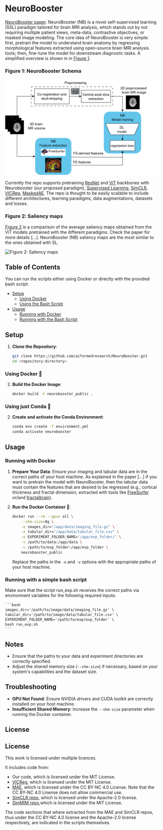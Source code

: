# NeuroBooster

[NeuroBooster paper](...). NeuroBooster (NB) is a novel self-supervised learning (SSL) paradigm tailored for brain MRI analysis, which stands out by not requiring multiple patient views, meta-data, contrastive objectives, or masked image modeling. The core idea of NeuroBooster is very simple: first, pretrain the model to understand brain anatomy by regressing morphological features extracted using open-source brain MRI analysis tools; then, fine-tune the model for downstream diagnostic tasks. A simplified overview is shown in in [Figure 1](readme_images/NeuroBooster.png).

### Figure 1: NeuroBooster Schema
![Figure 1: General NeuroBooster Schema](readme_images/NeuroBooster_neuroimaging.png)

Currently the repo supports pretraining [ResNet](https://arxiv.org/abs/1512.03385) and [ViT](https://arxiv.org/abs/2010.11929) backbones with Neurobooster (our proposed paradigm),  [Supervised Learning](https://arxiv.org/abs/1512.03385), [SimCLR](https://arxiv.org/abs/2002.05709), [VICReg](https://arxiv.org/abs/2105.04906), [MaskedAE](https://arxiv.org/abs/2111.06377). The repo is thought to be easily scalable to include different architectures, learning paradigms, data augmentations, datasets and losses. 

### Figure 2: Saliency maps

[Figure 2](readme_images/saliency_comparison_with_similarity.png) is a comparison of the average saliency maps obtained from the ViT models pretrained with the different paradigms. Check the paper for more details [...]. NeuroBooster (NB) saliency maps are the most similar to the ones obtained with SL.

![Figure 2: Saliency maps](readme_images/saliency_comparison_with_similarity.png)

## Table of Contents
You can run the scripts either using Docker or directly with the provided bash script:

- [Setup](#setup)
  - [Using Docker](#using-docker)
  - [Using the Bash Script](#using-the-bash-script)
- [Usage](#usage)
  - [Running with Docker](#running-with-docker)
  - [Running with the Bash Script](#running-with-the-bash-script)

## Setup

1. **Clone the Repository**:
    ```bash
    git clone https://github.com/aiformedresearch/NeuroBooster.git
    cd <repository-directory>
    ```

### Using Docker 🐳

2. **Build the Docker Image**:
    ```bash
    docker build -t neurobooster_public .
    ```

### Using just Conda 🐍

2. **Create and activate the Conda Environment**:
    ```bash
    conda env create -f environment.yml
    conda activate neurobooster
    ```

## Usage

### Running with Docker

1. **Prepare Your Data**:
    Ensure your imaging and tabular data are in the correct paths of your host machine. As explained in the paper [...] if you want to pretrain the model with NeuroBooster, then the tabular data must contain the features that are desired to be regressed (e.g., cortical thickness and fractal dimension, extracted with tools like [FreeSurfer](https://surfer.nmr.mgh.harvard.edu/) or/and [fractalbrain](https://github.com/chiaramarzi/fractalbrain-toolkit)). 

2. **Run the Docker Container 🐳**:
    ```bash
    docker run --rm --gpus all \
        --shm-size=8g \
        -e images_dir="/app/data/imaging_file.gz" \
        -e tabular_dir="/app/data/tabular_file.csv" \
        -e EXPERIMENT_FOLDER_NAME="/app/exp_folder/" \
        -v /path/to/data:/app/data \
        -v /path/to/exp_folder:/app/exp_folder \
        neurobooster_public
    ```
    Replace the paths in the `-e` and `-v` options with the appropriate paths of your host machine.

### Running with a simple bash script

Make sure that the script run_exp.sh receives the correct paths via environment variables for the following required inputs:

    ```bash
    images_dir='/path/to/image/data/imaging_file.gz' \
    tabular_dir='/path/to/image/data/tabular_file.csv' \
    EXPERIMENT_FOLDER_NAME='/path/to/exp/exp_folder' \
    bash run_exp.sh
    ```
## Notes

- Ensure that the paths to your data and experiment directories are correctly specified.
- Adjust the shared memory size (`--shm-size`) if necessary, based on your system's capabilities and the dataset size.

## Troubleshooting

- **GPU Not Found**: Ensure NVIDIA drivers and CUDA toolkit are correctly installed on your host machine.
- **Insufficient Shared Memory**: Increase the `--shm-size` parameter when running the Docker container.

## License

## License

This work is licensed under multiple licences.

It includes code from:

- Our code, which is licensed under the MIT License.
- [VICReg](https://github.com/facebookresearch/vicreg), which is licensed under the MIT License.
- [MAE](https://github.com/facebookresearch/mae), which is licensed under the CC BY-NC 4.0 License. Note that the CC BY-NC 4.0 Linense does not allow commercial use. 
- [SimCLR repo](https://github.com/google-research/simclr), which is licensed under the Apache-2.0 license.
- [SimMIM repo](https://github.com/microsoft/SimMIM),which is licensed under the MIT License.

The code sections that where extracted from the MAE and SimCLR repos, thus under the CC BY-NC 4.0 license and the Apache-2.0 license respectively, are indicated in the scripts themselves.
